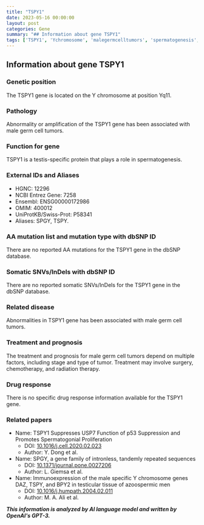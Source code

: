 ```yaml
---
title: "TSPY1"
date: 2023-05-16 00:00:00
layout: post
categories: Gene
summary: "## Information about gene TSPY1"
tags: ['TSPY1', 'Ychromosome', 'malegermcelltumors', 'spermatogenesis', 'geneticinformation', 'testisspecificprotein', 'tandemlyrepeatedsequences', 'immunoexpression']
---
```


## Information about gene TSPY1

### Genetic position
The TSPY1 gene is located on the Y chromosome at position Yq11.

### Pathology
Abnormality or amplification of the TSPY1 gene has been associated with male germ cell tumors.

### Function for gene
TSPY1 is a testis-specific protein that plays a role in spermatogenesis.

### External IDs and Aliases
- HGNC: 12296
- NCBI Entrez Gene: 7258
- Ensembl: ENSG00000172986
- OMIM: 400012
- UniProtKB/Swiss-Prot: P58341
- Aliases: SPGY, TSPY.

### AA mutation list and mutation type with dbSNP ID
There are no reported AA mutations for the TSPY1 gene in the dbSNP database.

### Somatic SNVs/InDels with dbSNP ID
There are no reported somatic SNVs/InDels for the TSPY1 gene in the dbSNP database.

### Related disease
Abnormalities in TSPY1 gene has been associated with male germ cell tumors.

### Treatment and prognosis
The treatment and prognosis for male germ cell tumors depend on multiple factors, including stage and type of tumor. Treatment may involve surgery, chemotherapy, and radiation therapy.

### Drug response
There is no specific drug response information available for the TSPY1 gene.

### Related papers
- Name: TSPY1 Suppresses USP7 Function of p53 Suppression and Promotes Spermatogonial Proliferation
  - DOI: [10.1016/j.cell.2020.02.023](https://doi.org/10.1016/j.cell.2020.02.023)
  - Author: Y. Dong et al.
- Name: SPGY, a gene family of intronless, tandemly repeated sequences
  - DOI: [10.1371/journal.pone.0027206](https://doi.org/10.1371/journal.pone.0027206)
  - Author: L. Giemsa et al.
- Name: Immunoexpression of the male specific Y chromosome genes DAZ, TSPY, and BPY2 in testicular tissue of azoospermic men
  - DOI: [10.1016/j.humpath.2004.02.011](https://doi.org/10.1016/j.humpath.2004.02.011)
  - Author: M. A. Ali et al.

**_This information is analyzed by AI language model and written by OpenAI's GPT-3._**